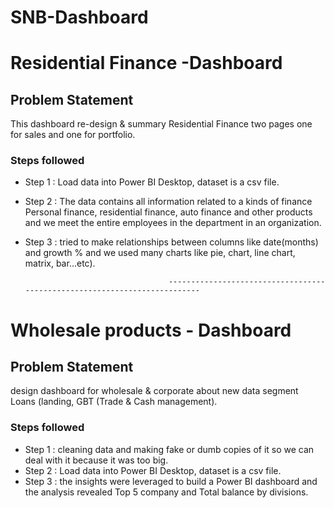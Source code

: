 # SNB-Dashboard
# Residential Finance -Dashboard

## Problem Statement

This dashboard re-design & summary Residential Finance two pages one for sales and one for portfolio.

### Steps followed 

- Step 1 : Load data into Power BI Desktop, dataset is a csv file.
- Step 2 : The data contains all information related to a kinds of finance Personal finance, 
residential finance, auto finance and other products and we meet the entire employees in the department 
in an organization.
- Step 3 : tried to make relationships between columns like date(months) and growth % and we used many charts like pie, chart, line chart, matrix, bar…etc).

                                      --------------------------------------------------------------------------
 # Wholesale products - Dashboard

## Problem Statement

design dashboard for wholesale & corporate
about new data segment Loans (landing, GBT (Trade & Cash management). 

### Steps followed 
- Step 1 : cleaning data and making fake or dumb copies of it so we can deal with it because it was too big.
- Step 2 : Load data into Power BI Desktop, dataset is a csv file.
- Step 3 : the insights were leveraged to build a 
Power BI dashboard and the analysis revealed Top 5 company and Total balance by divisions.
